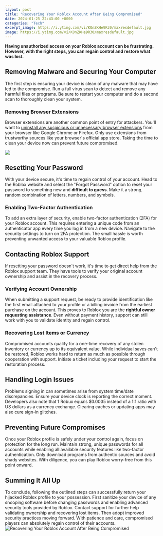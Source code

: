 ```yaml
---
layout: post
title: "Recovering Your Roblox Account After Being Compromised"
date: 2024-01-25 22:43:00 +0000
categories: "Tech"
excerpt_image: https://i.ytimg.com/vi/KOnZKHe9R30/maxresdefault.jpg
image: https://i.ytimg.com/vi/KOnZKHe9R30/maxresdefault.jpg
---
```


**Having unauthorized access on your Roblox account can be frustrating. However, with the right steps, you can regain control and restore what was lost.** 
## Removing Malware and Securing Your Computer
The first step is ensuring your device is clean of any malware that may have led to the compromise. Run a full virus scan to detect and remove any harmful files or programs. Be sure to restart your computer and do a second scan to thoroughly clean your system. 
### Removing Browser Extensions
Browser extensions are another common point of entry for attackers. You'll want to [uninstall any suspicious or unnecessary browser extensions](https://store.fi.io.vn/womens-crazy-rednecker-my-funny-redneck-boyfriend-v-neck-t-shirt/women&) from your browser like Google Chrome or Firefox. Only use extensions from trustworthy sources like your browser's official app store. Taking the time to clean your device now can prevent future compromised.

![](https://i.ytimg.com/vi/Vc0GOcFT83g/maxresdefault.jpg)
## Resetting Your Password 
With your device secure, it's time to regain control of your account. Head to the Roblox website and select the "Forgot Password" option to reset your password to something new and **difficult to guess**. Make it a strong, random combination of letters, numbers, and symbols.
### Enabling Two-Factor Authentication
To add an extra layer of security, enable two-factor authentication (2FA) for your Roblox account. This requires entering a unique code from an authenticator app every time you log in from a new device. Navigate to the security settings to turn on 2FA protection. The small hassle is worth preventing unwanted access to your valuable Roblox profile.
## Contacting Roblox Support 
If resetting your password doesn't work, it's time to get direct help from the Roblox support team. They have tools to verify your original account ownership and assist in the recovery process. 
### Verifying Account Ownership
When submitting a support request, be ready to provide identification like the first email attached to your profile or a billing invoice from the earliest purchase on the account. This proves to Roblox you are the **rightful owner requesting assistance**. Even without payment history, support can still work with you to validate identity and regain control.
### Recovering Lost Items or Currency 
Compromised accounts qualify for a one-time recovery of any stolen inventory or currency up to its equivalent value. While individual saves can't be restored, Roblox works hard to return as much as possible through cooperation with support. Initiate a ticket including your request to start the restoration process.
## Handling Login Issues
Problems signing in can sometimes arise from system time/date discrepancies. Ensure your device clock is reporting the correct moment. Developers also note that 1 Robux equals $0.0035 instead of a 1:1 ratio with US dollars as a currency exchange. Clearing caches or updating apps may also cure sign-in glitches. 
## Preventing Future Compromises
Once your Roblox profile is safely under your control again, focus on protection for the long run. Maintain strong, unique passwords for all accounts while enabling all available security features like two-factor authentication. Only download programs from authentic sources and avoid shady websites. With diligence, you can play Roblox worry-free from this point onward.
## Summing It All Up
To conclude, following the outlined steps can successfully return your hijacked Roblox profile to your possession. First sanitize your device of any snooping software before changing passwords and enabling advanced security tools provided by Roblox. Contact support for further help validating ownership and recovering lost items. Then adopt improved security practices moving forward. With patience and care, compromised players can absolutely regain control of their accounts.
![Recovering Your Roblox Account After Being Compromised](https://i.ytimg.com/vi/KOnZKHe9R30/maxresdefault.jpg)